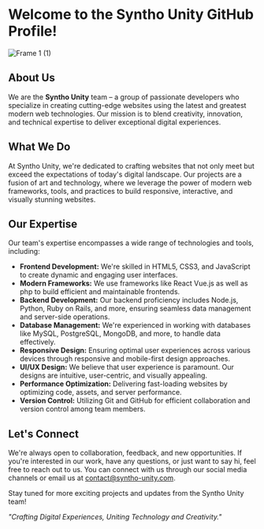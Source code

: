 # Welcome to the Syntho Unity GitHub Profile!


![Frame 1 (1)](https://github.com/synthounity/.github/assets/115560200/d24014ff-9b0a-483a-a9bc-995b1675513b)

## About Us

We are the **Syntho Unity** team – a group of passionate developers who specialize in creating cutting-edge websites using the latest and greatest modern web technologies. Our mission is to blend creativity, innovation, and technical expertise to deliver exceptional digital experiences.

## What We Do

At Syntho Unity, we're dedicated to crafting websites that not only meet but exceed the expectations of today's digital landscape. Our projects are a fusion of art and technology, where we leverage the power of modern web frameworks, tools, and practices to build responsive, interactive, and visually stunning websites.

## Our Expertise

Our team's expertise encompasses a wide range of technologies and tools, including:

- **Frontend Development:** We're skilled in HTML5, CSS3, and JavaScript to create dynamic and engaging user interfaces.
- **Modern Frameworks:** We use frameworks like React Vue.js as well as php to build efficient and maintainable frontends.
- **Backend Development:** Our backend proficiency includes Node.js, Python, Ruby on Rails, and more, ensuring seamless data management and server-side operations.
- **Database Management:** We're experienced in working with databases like MySQL, PostgreSQL, MongoDB, and more, to handle data effectively.
- **Responsive Design:** Ensuring optimal user experiences across various devices through responsive and mobile-first design approaches.
- **UI/UX Design:** We believe that user experience is paramount. Our designs are intuitive, user-centric, and visually appealing.
- **Performance Optimization:** Delivering fast-loading websites by optimizing code, assets, and server performance.
- **Version Control:** Utilizing Git and GitHub for efficient collaboration and version control among team members.

## Let's Connect

We're always open to collaboration, feedback, and new opportunities. If you're interested in our work, have any questions, or just want to say hi, feel free to reach out to us. You can connect with us through our social media channels or email us at contact@syntho-unity.com.

Stay tuned for more exciting projects and updates from the Syntho Unity team!

*"Crafting Digital Experiences, Uniting Technology and Creativity."*
